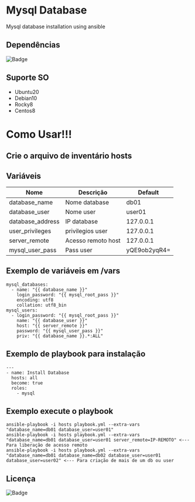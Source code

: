 # Mysql Database

Mysql database installation using ansible

## Dependências
![Badge](https://img.shields.io/badge/ansible-2.9.10-blue)

## Suporte SO

- Ubuntu20
- Debian10
- Rocky8
- Centos8

# Como Usar!!!

## Crie o arquivo de inventário hosts 

## Variáveis

| Nome | Descrição | Default | 
|------|-----------|---------|
| database_name | Nome database | db01
| database_user | Nome user | user01 
| database_address | IP database | 127.0.0.1
| user_privileges | privilegios user | 127.0.0.1
| server_remote | Acesso remoto host | 127.0.0.1
| mysql_user_pass | Pass user | yQE9ob2yqR4=

## Exemplo de variáveis em /vars

```
mysql_databases:
  - name: "{{ database_name }}"
    login_password: "{{ mysql_root_pass }}"
    encoding: utf8
    collation: utf8_bin
mysql_users:
  - login_password: "{{ mysql_root_pass }}"
    name: "{{ database_user }}"
    host: "{{ server_remote }}"
    password: "{{ mysql_user_pass }}"
    priv: "{{ database_name }}.*:ALL"
```

## Exemplo de playbook para instalação
```
---
- name: Install Database
  hosts: all
  become: true
  roles:
    - mysql
```
## Exemplo execute o playbook
``` 
ansible-playbook -i hosts playbook.yml --extra-vars "database_name=db01 database_user=user01"
ansible-playbook -i hosts playbook.yml --extra-vars "database_name=db01 database_user=user01 server_remote=IP-REMOTO" <--- Para liberação de acesso remoto
ansible-playbook -i hosts playbook.yml --extra-vars "database_name=db01 database_name=db02 database_user=user01 database_user=user02" <--- Para criação de mais de um db ou user
```
## Licença
![Badge](https://img.shields.io/badge/license-GPLv3-green)
